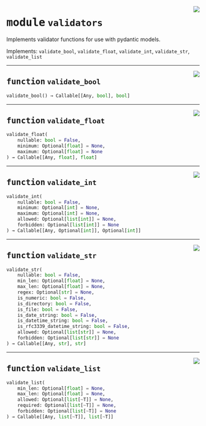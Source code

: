<!-- markdownlint-disable -->

<a href="https://github.com/tum-esm/utils/tree/main/tum_esm_utils/validators.py#L0"><img align="right" style="float:right;" src="https://img.shields.io/badge/-source-cccccc?style=flat-square"></a>

# <kbd>module</kbd> `validators`
Implements validator functions for use with pydantic models. 

Implements: `validate_bool`, `validate_float`, `validate_int`, `validate_str`, `validate_list` 


---

<a href="https://github.com/tum-esm/utils/tree/main/tum_esm_utils/validators.py#L52"><img align="right" style="float:right;" src="https://img.shields.io/badge/-source-cccccc?style=flat-square"></a>

## <kbd>function</kbd> `validate_bool`

```python
validate_bool() → Callable[[Any, bool], bool]
```






---

<a href="https://github.com/tum-esm/utils/tree/main/tum_esm_utils/validators.py#L61"><img align="right" style="float:right;" src="https://img.shields.io/badge/-source-cccccc?style=flat-square"></a>

## <kbd>function</kbd> `validate_float`

```python
validate_float(
    nullable: bool = False,
    minimum: Optional[float] = None,
    maximum: Optional[float] = None
) → Callable[[Any, float], float]
```






---

<a href="https://github.com/tum-esm/utils/tree/main/tum_esm_utils/validators.py#L83"><img align="right" style="float:right;" src="https://img.shields.io/badge/-source-cccccc?style=flat-square"></a>

## <kbd>function</kbd> `validate_int`

```python
validate_int(
    nullable: bool = False,
    minimum: Optional[int] = None,
    maximum: Optional[int] = None,
    allowed: Optional[list[int]] = None,
    forbidden: Optional[list[int]] = None
) → Callable[[Any, Optional[int]], Optional[int]]
```






---

<a href="https://github.com/tum-esm/utils/tree/main/tum_esm_utils/validators.py#L111"><img align="right" style="float:right;" src="https://img.shields.io/badge/-source-cccccc?style=flat-square"></a>

## <kbd>function</kbd> `validate_str`

```python
validate_str(
    nullable: bool = False,
    min_len: Optional[float] = None,
    max_len: Optional[float] = None,
    regex: Optional[str] = None,
    is_numeric: bool = False,
    is_directory: bool = False,
    is_file: bool = False,
    is_date_string: bool = False,
    is_datetime_string: bool = False,
    is_rfc3339_datetime_string: bool = False,
    allowed: Optional[list[str]] = None,
    forbidden: Optional[list[str]] = None
) → Callable[[Any, str], str]
```






---

<a href="https://github.com/tum-esm/utils/tree/main/tum_esm_utils/validators.py#L175"><img align="right" style="float:right;" src="https://img.shields.io/badge/-source-cccccc?style=flat-square"></a>

## <kbd>function</kbd> `validate_list`

```python
validate_list(
    min_len: Optional[float] = None,
    max_len: Optional[float] = None,
    allowed: Optional[list[~T]] = None,
    required: Optional[list[~T]] = None,
    forbidden: Optional[list[~T]] = None
) → Callable[[Any, list[~T]], list[~T]]
```






